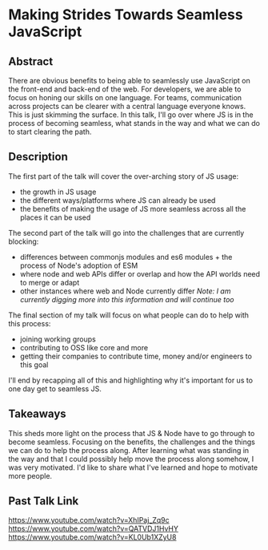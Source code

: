 # Making Strides Towards Seamless JavaScript

## Abstract
There are obvious benefits to being able to seamlessly use JavaScript on the front-end and back-end of the web. For developers, we are able to focus on honing our skills on one language. For teams, communication across projects can be clearer with a central language everyone knows. This is just skimming the surface. In this talk, I'll go over where JS is in the process of becoming seamless, what stands in the way and what we can do to start clearing the path.

## Description
The first part of the talk will cover the over-arching story of JS usage:
- the growth in JS usage
- the different ways/platforms where JS can already be used
- the benefits of making the usage of JS more seamless across all the places it can be used

The second part of the talk will go into the challenges that are currently blocking:
- differences between commonjs modules and es6 modules + the process of Node's adoption of ESM
- where node and web APIs differ or overlap and how the API worlds need to merge or adapt
- other instances where web and Node currently differ
*Note: I am currently digging more into this information and will continue too*

The final section of my talk will focus on what people can do to help with this process:
- joining working groups
- contributing to OSS like core and more
- getting their companies to contribute time, money and/or engineers to this goal

I'll end by recapping all of this and highlighting why it's important for us to one day get to seamless JS. 

## Takeaways
This sheds more light on the process that JS & Node have to go through to become seamless. Focusing on the benefits, the challenges and the things we can do to help the process along. After learning what was standing in the way and that I could possibly help move the process along somehow, I was very motivated. I'd like to share what I've learned and hope to motivate more people.

## Past Talk Link
https://www.youtube.com/watch?v=XhIPaj_Zq9c
https://www.youtube.com/watch?v=QATVDJ1HvHY
https://www.youtube.com/watch?v=KL0Ub1XZyU8
